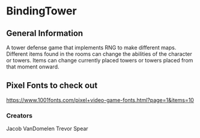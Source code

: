 # BindingTower

## General Information
A tower defense game that implements RNG to make different maps. Different items found in the rooms can change the abilities of the character or towers. Items can change currently placed towers or towers placed from that moment onward.

## Pixel Fonts to check out
https://www.1001fonts.com/pixel+video-game-fonts.html?page=1&items=10


### Creators
Jacob VanDomelen
Trevor Spear
